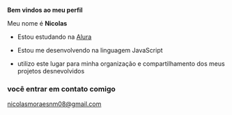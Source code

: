 **Bem vindos ao meu perfil**

Meu nome é  **Nicolas**

- Estou estudando na [Alura](https://java.alura.com.br)

- Estou me desenvolvendo na linguagem JavaScript

- utilizo este lugar para minha organização e compartilhamento dos meus projetos desnevolvidos

### você entrar em contato comigo ###

nicolasmoraesnm08@gmail.com














